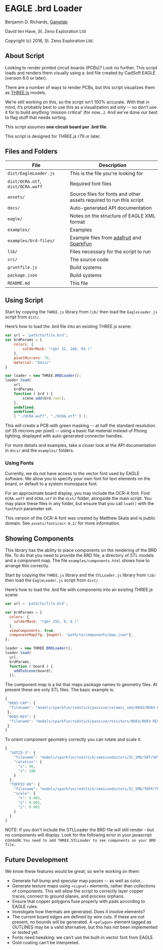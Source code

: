 # EAGLE .brd Loader

Benjamin D. Richards,
[Gamelab](http://gamefroot.com/)

David ten Have,
St. Zeno Exploration Ltd

Copyright (c) 2016, St. Zeno Exploration Ltd.

## About Script

Looking to render printed circuit boards (PCBs)? Look no further. This script loads and renders them visually using a .brd file created by CadSoft EAGLE (version 6.0 or later).

There are a number of ways to render PCBs, but this script visualizes them as [THREE.js](http://threejs.org/) models.

We’re still working on this, so the script isn’t 100% accurate. With that in mind, it’s probably best to use this as a visualization aid only -- so don’t use it for to build anything ‘mission critical’ (for now...). And we’ve done our best to flag stuff that needs sorting.

This script assumes **one circuit board per .brd file**.

This script is designed for THREE.js r79 or later.

## Files and Folders

File| Description
----|------------
`dist/EagleLoader.js` | This is the file you're looking for
`dist/OCRA.otf`, `dist/OCRA.woff` | Required font files
`assets/` | Source files for fonts and other assets required to run this script
`docs/` | Auto-generated API documentation
`eagle/`| Notes on the structure of EAGLE XML format
`examples/`| Examples
`examples/brd-files/`| Example files from [adafruit](http://adafru.it) and [SparkFun](http://sparkfun.com)
`lib/`| Files necessary for the script to run
`src/`| The source code
`gruntfile.js`| Build systems
`package.json`| Build systems
`README.md`	| This file

## Using Script

Start by copying the `THREE.js` library from `lib/` then load the `EagleLoader.js` script from `dist/`.

Here’s how to load the .brd file into an existing THREE.js scene:

```javascript
var url = 'path/to/file.brd';
var brdParams = {
    colors: {
        solderMask: "rgb( 32, 168, 64 )"
    },
    pixelMicrons: 70,
    material: "basic"
}

var loader = new THREE.BRDLoader();
loader.load(
    url,
    brdParams,
    function ( brd ) {
        scene.add(brd.root);
    },
    undefined,
    undefined,
    [ "./OCRA.woff", "./OCRA.otf" ] );
```

This will create a PCB with green masking -- at half the standard resolution (of 35 microns per pixel) -- using a basic flat material instead of Phong lighting, displayed with auto-generated connector handles.

For more details and examples, take a closer look at the API documentation in `docs/` and the `examples/` folders.

### Using Fonts

Currently, we do not have access to the vector font used by EAGLE software. We allow you to specify your own font for text elements on the board, or default to a system monospace font.

For an approximate board display, you may include the OCR-A font. Find `OCRA.woff` and `OCRA.otf` in the `dist/` folder, alongside the main script. You may place these files in any folder, but ensure that you call `load()` with the `fontPath` parameter set.

This version of the OCR-A font was created by Matthew Skala and is public domain. See `assets/fonts/ocr-0.2/` for more information.

## Showing Components

This library has the ability to place components on the rendering of the BRD file. To do that you need to provide the BRD file, a directory of STL models and a component map. The file `examples/components.html` shows how to arrange this correctly.

Start by copying the `THREE.js` library and the `STLLoader.js` library from `lib/` then load the `EagleLoader.js` script from `dist/`.

Here’s how to load the .brd file with components into an existing THREE.js scene:

```javascript
var url = 'path/to/file.brd';

var brdParams = {
  colors: {
    solderMask: "rgb( 255, 0, 0 )"
  },
  viewComponents: true,
  componentMapCfg: {mapUrl: "path/to/components/map.json"},
};

loader = new THREE.BRDLoader();
loader.load(
  url,
  brdParams,
  function ( board ) {
    addToScene(board);
  });
```

The component map is a list that maps package names to geometry files. At present these are only STL files. The basic example is:

 ```javascript
 {
  "0603-CAP": {
   "filename": "models/sparkfun/redstick/passive/ceramic_smd/0603/0603-CAP.stl"
  },
  "0603-RES": {
   "filename": "models/sparkfun/redstick/passive/resistors/0603/0603-RES.stl"
  }
}
```

To orient component geometry correctly you can rotate and scale it.

```javascript
{
  "SOT23-3": {
    "filename": "models/sparkfun/redstick/semiconductors/IC_SMD/SOT/SOT23-3.STL",
    "rotation": {
      "x": 90,
      "z": 180
    }
  },
  "TQFP32-08": {
    "filename": "models/sparkfun/redstick/semiconductors/IC_SMD/TQFP/TQFP32-08/TQFP32-08.stl",
    "scale": {
      "x": 0.001,
      "y": 0.001,
      "z": 0.001
    }
  }
}
```

NOTE: If you don't include the STLLoader the BRD file will still render - but no components will display. Look for the following error in your javascript console: `You need to add THREE.STLLoader to see components on your BRD file.`

## Future Development

We know these features would be great; so we’re working on them:

* Generate full bump and specular map passes -- as well as color.
* Generate texture maps using `<signal>` elements, rather than collections of components. This will allow the script to correctly layer copper traces, connect to ground planes, and process orphans.
* Ensure that copper polygons fuse properly with pads according to EAGLE rules.
* Investigate how thermals are generated. Does it involve <pin> elements?
* The current board edges are defined by wire cuts. If these are not present, no bounds will be generated. A `<polygon>` element tagged as OUTLINES may be a valid alternative, but this has not been implemented or tested yet.
* Fonts need tweaking: we can't use the built-in vector font from EAGLE.
* Gold coating can’t be interpreted.
